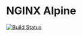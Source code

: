 # NGINX Alpine
[![Build Status](https://travis-ci.org/norbybaru/docker-nginx-alpine.svg?branch=master)](https://travis-ci.org/norbybaru/docker-nginx-alpine)